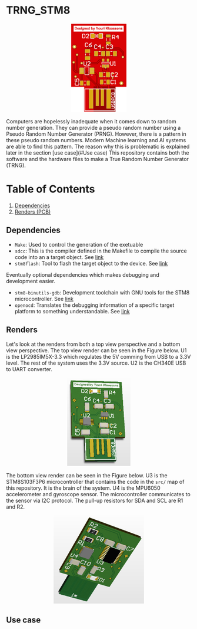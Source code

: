 # TRNG_STM8

<!-- ![alt text](img/USB_PCB_front_render.png "Logo Title Text 1") -->
<p align=center>
<img src="img/USB_PCB_front_render.png" height="240"> </img>
</p>

Computers are hopelessly inadequate when it comes down to random number generation.
They can provide a pseudo random number using a Pseudo Random Number Generator (PRNG).
However, there is a pattern in these pseudo random numbers. Modern Machine learning and AI systems are able to
find this pattern.
The reason why this is problematic is explained later in the section [use case](#Use case)
This repository contains both the software and the hardware files to make a True Random Number Generator (TRNG).

# Table of Contents
1. [Dependencies](#Dependencies)
2. [Renders (PCB)](#Renders)

## Dependencies

* `Make`: Used to control the generation of the exetuable
* `sdcc`: This is the compiler defined in the Makefile to compile the source code into an a target object. See [link](http://sdcc.sourceforge.net/)
* `stm8flash`: Tool to flash the target object to the device. See [link](https://github.com/vdudouyt/stm8flash)

Eventually optional dependencies which makes debugging and development easier.

* `stm8-binutils-gdb`: Development toolchain with GNU tools for the STM8 microcontroller. See [link](https://stm8-binutils-gdb.sourceforge.io/)
* `openocd`: Translates the debugging information of a specific target platform to something understandable. See [link](http://openocd.org/)

## Renders

Let's look at the renders from both a top view perspective and a bottom view perspective.
The top view render can be seen in the Figure below.
U1 is the LP2985IM5X-3.3 which regulates the 5V comming from USB to a 3.3V level.
The rest of the system uses the 3.3V source.
U2 is the CH340E USB to UART converter. 

<p align=center>
<img src="img/USB_PCB_front_render.jpeg" height="240"> </img>
</p>

The bottom view render can be seen in the Figure below.
U3 is the STM8S103F3P6 microcontroller that contains the code in the `src/` map of this repository.
It is the brain of the system.
U4 is the MPU6050 accelerometer and gyroscope sensor.
The microcontroller communicates to the sensor via I2C protocol.
The pull-up resistors for SDA and SCL are R1 and R2.

<p align=center>
<img src="img/USB_PCB_back_render.jpeg" height="240"> </img>
</p>

## Use case



